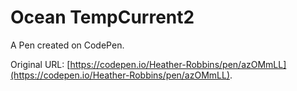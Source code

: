# Ocean TempCurrent2

A Pen created on CodePen.

Original URL: [https://codepen.io/Heather-Robbins/pen/azOMmLL](https://codepen.io/Heather-Robbins/pen/azOMmLL).

